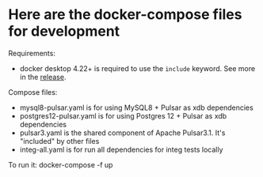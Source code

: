 # Here are the docker-compose files for development

Requirements: 
* docker desktop 4.22+ is required to use the `include` keyword. See more in the [release]( https://www.docker.com/blog/docker-desktop-4-22/).

Compose files:
* mysql8-pulsar.yaml is for using MySQL8 + Pulsar as xdb dependencies
* postgres12-pulsar.yaml is for using Postgres 12 + Pulsar as xdb dependencies
* pulsar3.yaml is the shared component of Apache Pulsar3.1. It's "included" by other files
* integ-all.yaml is for run all dependencies for integ tests locally

To run it:
docker-compose -f <filename> up

